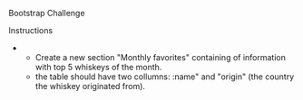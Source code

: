 Bootstrap Challenge

Instructions
- - Create a new section "Monthly favorites" containing <table> of information with top 5 whiskeys of the month.
- the table should have two collumns: :name" and "origin" (the country the whiskey originated from).
